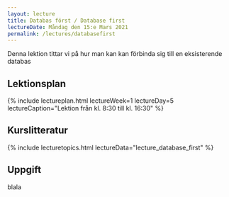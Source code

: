 ```yaml
---
layout: lecture
title: Databas först / Database first
lectureDate: Måndag den 15:e Mars 2021
permalink: /lectures/databasefirst
---
```


Denna lektion tittar vi på hur man kan kan förbinda sig till en eksisterende databas

## Lektionsplan

{% include lectureplan.html lectureWeek=1 lectureDay=5 lectureCaption="Lektion från kl. 8:30 till kl. 16:30" %}

## Kurslitteratur

{% include lecturetopics.html lectureData="lecture_database_first" %}

## Uppgift

blala
